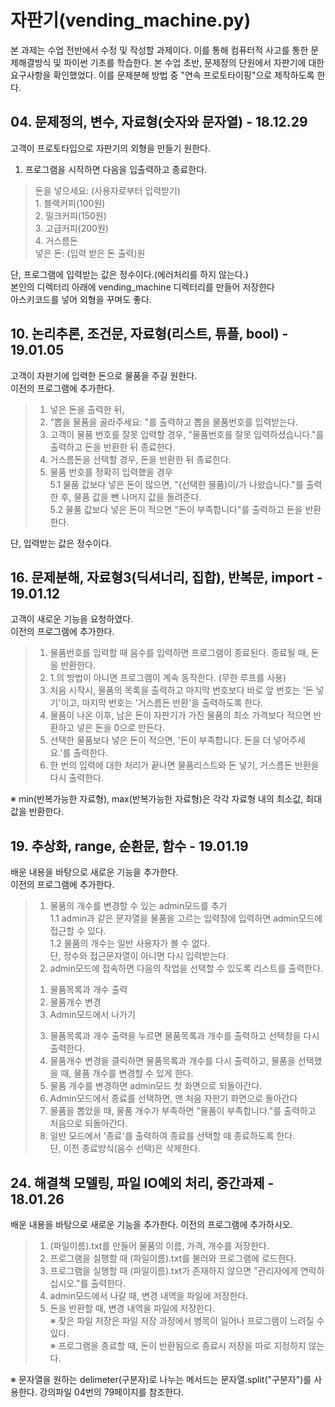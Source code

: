 # 자판기(vending_machine.py)

본 과제는 수업 전반에서 수정 및 작성할 과제이다. 이를 통해 컴퓨터적 사고를 통한 문제해결방식 및 파이썬 기초를 학습한다. 본 수업 초반, 문제정의 단원에서 자판기에 대한 요구사항을 확인했었다. 이를 문제분해 방법 중 "연속 프로토타이핑"으로 제작하도록 한다.

## 04\. 문제정의, 변수, 자료형(숫자와 문자열) - 18.12.29

고객이 프로토타입으로 자판기의 외형을 만들기 원한다.  

1. 프로그램을 시작하면 다음을 입출력하고 종료한다.      
> 돈을 넣으세요: (사용자로부터 입력받기)  
> 1\. 블랙커피(100원)  
> 2\. 밀크커피(150원)  
> 3\. 고급커피(200원)  
> 4\. 거스름돈  
> 넣은 돈: (입력 받은 돈 출력)원  

단, 프로그램에 입력받는 값은 정수이다.(에러처리를 하지 않는다.)  
본인의 디렉터리 아래에 vending_machine 디렉터리를 만들어 저장한다  
아스키코드를 넣어 외형을 꾸며도 좋다. 

## 10\. 논리추론, 조건문, 자료형(리스트, 튜플, bool) - 19.01.05

고객이 자판기에 입력한 돈으로 물품을 주길 원한다.  
이전의 프로그램에 추가한다.
> 1. 넣은 돈을 출력한 뒤,
> 2. "뽑을 물품을 골라주세요: "를 출력하고 뽑을 물품번호를 입력받는다.
> 3. 고객이 물품 번호를 잘못 입력할 경우, "물품번호를 잘못 입력하셨습니다."를 출력하고 돈을 반환한 뒤 종료한다.
> 4. 거스름돈을 선택할 경우, 돈을 반환한 뒤 종료한다.
> 5. 물품 번호를 정확히 입력했을 경우   
> 5.1 물품 값보다 넣은 돈이 많으면, "(선택한 물품)이/가 나왔습니다."를 출력한 후, 물품 값을 뺀 나머지 값을 돌려준다.  
> 5.2 물품 값보다 넣은 돈이 적으면 "돈이 부족합니다"를 출력하고 돈을 반환한다.

단, 입력받는 값은 정수이다.

## 16\. 문제분해, 자료형3(딕셔너리, 집합), 반복문, import - 19.01.12

고객이 새로운 기능을 요청하였다.  
이전의 프로그램에 추가한다.
> 1. 물품번호를 입력할 때 음수를 입력하면 프로그램이 종료된다. 종료될 때, 돈을 반환한다.
> 2. 1.의 방법이 아니면 프로그램이 계속 동작한다. (무한 루프를 사용)
> 3. 처음 시작시, 물품의 목록을 출력하고 마지막 번호보다 바로 앞 번호는 '돈 넣기'이고, 마지막 번호는 '거스름돈 반환'을 출력하도록 한다.
> 4. 물품이 나온 이후, 남은 돈이 자판기가 가진 물품의 최소 가격보다 적으면 반환하고 넣은 돈을 0으로 만든다.
> 5. 선택한 물품보다 넣은 돈이 적으면, '돈이 부족합니다. 돈을 더 넣어주세요.'를 출력한다.
> 6. 한 번의 입력에 대한 처리가 끝나면 물품리스트와 돈 넣기, 거스름돈 반환을 다시 출력한다.

※ min(반복가능한 자료형), max(반복가능한 자료형)은 각각 자료형 내의 최소값, 최대값을 반환한다.

## 19\. 추상화, range, 순환문, 함수 - 19.01.19

배운 내용을 바탕으로 새로운 기능을 추가한다.  
이전의 프로그램에 추가한다.
> 1. 물품의 개수를 변경할 수 있는 admin모드를 추가    
> 1.1 admin과 같은 문자열을 물품을 고르는 입력창에 입력하면 admin모드에 접근할 수 있다.  
> 1.2 물품의 개수는 일반 사용자가 볼 수 없다.  
> 단, 정수와 접근문자열이 아니면 다시 입력받는다.
> 2.  admin모드에 접속하면 다음의 작업을 선택할 수 있도록 리스트를 출력한다.  
> 1) 물품목록과 개수 출력  
> 2) 물품개수 변경  
> 3) Admin모드에서 나가기
> 3. 물품목록과 개수 출력을 누르면 물품목록과 개수를 출력하고 선택창을 다시 출력한다.
> 4. 물품개수 변경을 클릭하면 물품목록과 개수를 다시 출력하고, 물품을 선택했을 때, 물품 개수를 변경할 수 있게 한다.
> 5. 물품 개수를 변경하면 admin모드 첫 화면으로 되돌아간다.
> 6. Admin모드에서 종료를 선택하면, 맨 처음 자판기 화면으로 돌아간다
> 7. 물품을 뽑았을 때, 물품 개수가 부족하면 "물품이 부족합니다."를 출력하고 처음으로 되돌아간다.
> 8. 일반 모드에서 '종료'를 출력하여 종료를 선택할 때 종료하도록 한다.  
> 단, 이전 종료방식(음수 선택)은 삭제한다.

## 24\. 해결책 모델링, 파일 IO예외 처리, 중간과제 - 18.01.26

배운 내용을 바탕으로 새로운 기능을 추가한다. 이전의 프로그램에 추가하시오.
> 1. (파일이름).txt를 만들어 물품의 이름, 가격, 개수를 저장한다.
> 2. 프로그램을 실행할 때 (파일이름).txt를 불러와 프로그램에 로드한다.
> 3. 프로그램을 실행할 때 (파일이름).txt가 존재하지 않으면 "관리자에게 연락하십시오."를 출력한다.
> 4. admin모드에서 나갈 때, 변경 내역을 파일에 저장한다.
> 5. 돈을 반환할 때, 변경 내역을 파일에 저장한다.  
※ 잦은 파일 저장은 파일 저장 과정에서 병목이 일어나 프로그램이 느려질 수 있다.  
※ 프로그램을 종료할 때, 돈이 반환됨으로 종료시 저장을 따로 지정하지 않는다.  

※ 문자열을 원하는 delimeter(구분자)로 나누는 메서드는 문자열.split("구분자")를 사용한다. 강의파일 04번의 79페이지를 참조한다.